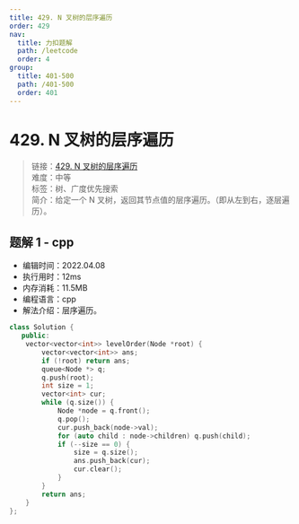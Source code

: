 ```yaml
---
title: 429. N 叉树的层序遍历
order: 429
nav:
  title: 力扣题解
  path: /leetcode
  order: 4
group:
  title: 401-500
  path: /401-500
  order: 401
---
```


# 429. N 叉树的层序遍历

> 链接：[429. N 叉树的层序遍历](https://leetcode-cn.com/problems/n-ary-tree-level-order-traversal/submissions/)  
> 难度：中等  
> 标签：树、广度优先搜索  
> 简介：给定一个 N 叉树，返回其节点值的层序遍历。（即从左到右，逐层遍历）。

## 题解 1 - cpp

- 编辑时间：2022.04.08
- 执行用时：12ms
- 内存消耗：11.5MB
- 编程语言：cpp
- 解法介绍：层序遍历。

```cpp
class Solution {
   public:
    vector<vector<int>> levelOrder(Node *root) {
        vector<vector<int>> ans;
        if (!root) return ans;
        queue<Node *> q;
        q.push(root);
        int size = 1;
        vector<int> cur;
        while (q.size()) {
            Node *node = q.front();
            q.pop();
            cur.push_back(node->val);
            for (auto child : node->children) q.push(child);
            if (--size == 0) {
                size = q.size();
                ans.push_back(cur);
                cur.clear();
            }
        }
        return ans;
    }
};
```
